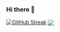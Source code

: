 ### Hi there 👋

[![GitHub Streak](http://github-readme-streak-stats.herokuapp.com?user=lillelink&theme=dark)](https://git.io/streak-stats)
<a href="https://github.com/anuraghazra/convoychat">
  <img align="center" src="https://github-readme-stats.vercel.app/api/top-langs/?username=lillelink&theme=dark&layout=compact" />
</a>
